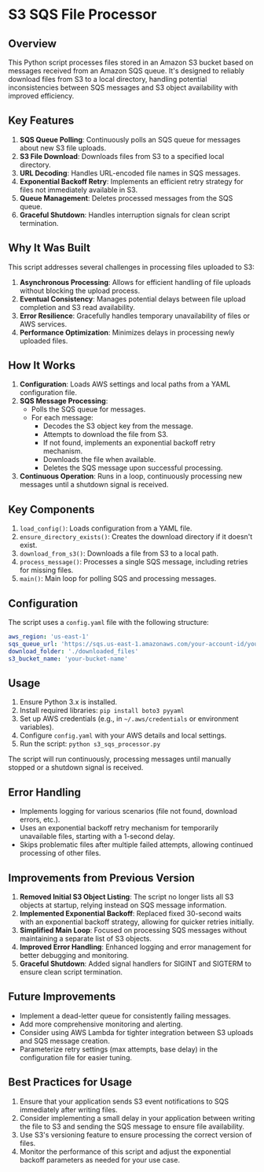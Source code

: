 # S3 SQS File Processor

## Overview
This Python script processes files stored in an Amazon S3 bucket based on messages received from an Amazon SQS queue. It's designed to reliably download files from S3 to a local directory, handling potential inconsistencies between SQS messages and S3 object availability with improved efficiency.

## Key Features
1. **SQS Queue Polling**: Continuously polls an SQS queue for messages about new S3 file uploads.
2. **S3 File Download**: Downloads files from S3 to a specified local directory.
3. **URL Decoding**: Handles URL-encoded file names in SQS messages.
4. **Exponential Backoff Retry**: Implements an efficient retry strategy for files not immediately available in S3.
5. **Queue Management**: Deletes processed messages from the SQS queue.
6. **Graceful Shutdown**: Handles interruption signals for clean script termination.

## Why It Was Built
This script addresses several challenges in processing files uploaded to S3:
1. **Asynchronous Processing**: Allows for efficient handling of file uploads without blocking the upload process.
2. **Eventual Consistency**: Manages potential delays between file upload completion and S3 read availability.
3. **Error Resilience**: Gracefully handles temporary unavailability of files or AWS services.
4. **Performance Optimization**: Minimizes delays in processing newly uploaded files.

## How It Works
1. **Configuration**: Loads AWS settings and local paths from a YAML configuration file.
2. **SQS Message Processing**:
   - Polls the SQS queue for messages.
   - For each message:
     - Decodes the S3 object key from the message.
     - Attempts to download the file from S3.
     - If not found, implements an exponential backoff retry mechanism.
     - Downloads the file when available.
     - Deletes the SQS message upon successful processing.
3. **Continuous Operation**: Runs in a loop, continuously processing new messages until a shutdown signal is received.

## Key Components
1. `load_config()`: Loads configuration from a YAML file.
2. `ensure_directory_exists()`: Creates the download directory if it doesn't exist.
3. `download_from_s3()`: Downloads a file from S3 to a local path.
4. `process_message()`: Processes a single SQS message, including retries for missing files.
5. `main()`: Main loop for polling SQS and processing messages.

## Configuration
The script uses a `config.yaml` file with the following structure:
```yaml
aws_region: 'us-east-1'
sqs_queue_url: 'https://sqs.us-east-1.amazonaws.com/your-account-id/your-queue-name'
download_folder: './downloaded_files'
s3_bucket_name: 'your-bucket-name'
```

## Usage
1. Ensure Python 3.x is installed.
2. Install required libraries: `pip install boto3 pyyaml`
3. Set up AWS credentials (e.g., in `~/.aws/credentials` or environment variables).
4. Configure `config.yaml` with your AWS details and local settings.
5. Run the script: `python s3_sqs_processor.py`

The script will run continuously, processing messages until manually stopped or a shutdown signal is received.

## Error Handling
- Implements logging for various scenarios (file not found, download errors, etc.).
- Uses an exponential backoff retry mechanism for temporarily unavailable files, starting with a 1-second delay.
- Skips problematic files after multiple failed attempts, allowing continued processing of other files.

## Improvements from Previous Version
1. **Removed Initial S3 Object Listing**: The script no longer lists all S3 objects at startup, relying instead on SQS message information.
2. **Implemented Exponential Backoff**: Replaced fixed 30-second waits with an exponential backoff strategy, allowing for quicker retries initially.
3. **Simplified Main Loop**: Focused on processing SQS messages without maintaining a separate list of S3 objects.
4. **Improved Error Handling**: Enhanced logging and error management for better debugging and monitoring.
5. **Graceful Shutdown**: Added signal handlers for SIGINT and SIGTERM to ensure clean script termination.

## Future Improvements
- Implement a dead-letter queue for consistently failing messages.
- Add more comprehensive monitoring and alerting.
- Consider using AWS Lambda for tighter integration between S3 uploads and SQS message creation.
- Parameterize retry settings (max attempts, base delay) in the configuration file for easier tuning.

## Best Practices for Usage
1. Ensure that your application sends S3 event notifications to SQS immediately after writing files.
2. Consider implementing a small delay in your application between writing the file to S3 and sending the SQS message to ensure file availability.
3. Use S3's versioning feature to ensure processing the correct version of files.
4. Monitor the performance of this script and adjust the exponential backoff parameters as needed for your use case.
